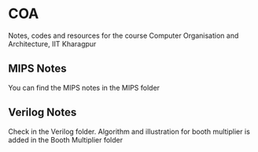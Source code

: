 # COA
Notes, codes and resources for the course Computer Organisation and Architecture, IIT Kharagpur

## MIPS Notes
You can find the MIPS notes in the MIPS folder

## Verilog Notes
Check in the Verilog folder. Algorithm and illustration for booth multiplier is added in the Booth Multiplier folder
